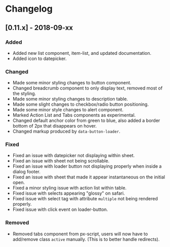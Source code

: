 # Changelog

## [0.11.x] - 2018-09-xx

### Added

- Added new list component, item-list, and updated documentation.
- Added icon to datepicker.

### Changed

- Made some minor styling changes to button component.
- Changed breadcrumb component to only display text, removed most of the styling.
- Made some minor styling changes to description table.
- Made some slight changes to checkbox/radio button positioning.
- Made some minor style changes to alert component.
- Marked Action List and Tabs components as experimental.
- Changed default anchor color from green to blue, also added a border bottom of 2px that disappears on hover.
- Changed markup produced by `data-button-loader`.

### Fixed

- Fixed an issue with datepicker not displaying within sheet.
- Fixed an issue with sheet not being scrollable.
- Fixed an issue with loader button not displaying properly when inside a dialog footer.
- Fixed an issue with sheet that made it appear instantaneous on the initial open.
- Fixed a minor styling issue with action list within table.
- Fixed issue with selects appearing "glossy" on safari.
- Fixed issue with select tag with attribute `multiple` not being rendered properly.
- Fixed issue with click event on loader-button.

### Removed

- Removed tabs component from px-script, users will now have to add/remove class `active` manually. (This is to better handle redirects).
